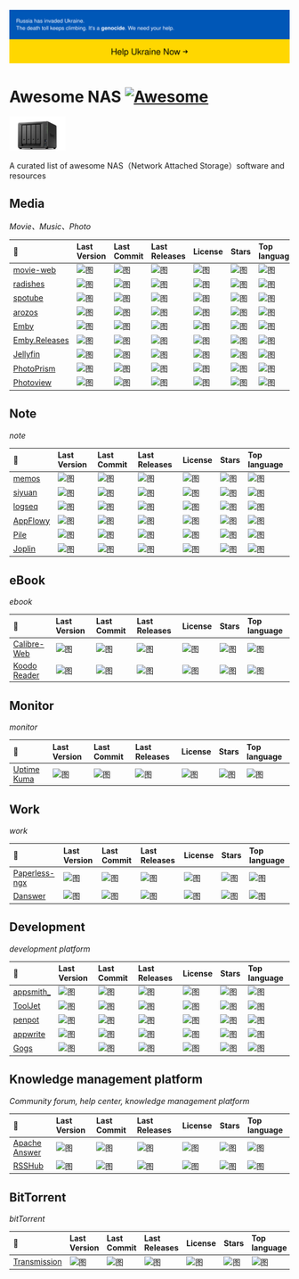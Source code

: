 [![Stand With Ukraine](https://raw.githubusercontent.com/vshymanskyy/StandWithUkraine/main/banner2-direct.svg)](https://stand-with-ukraine.pp.ua)

# Awesome NAS [![Awesome](https://awesome.re/badge-flat2.svg)](https://awesome.re)

<p>
<img src="./public/syno.png" width="20%">
</p>

A curated list of awesome NAS（Network Attached Storage）software and resources

## Media

_Movie、Music、Photo_

| 🔗                                                             | Last Version                                                                             | Last Commit                                                                                | Last Releases                                                                               | License                                                                                | Stars                                                                                           | Top language                                                                          |
| :------------------------------------------------------------- | :--------------------------------------------------------------------------------------- | :----------------------------------------------------------------------------------------- | :------------------------------------------------------------------------------------------ | :------------------------------------------------------------------------------------- | :---------------------------------------------------------------------------------------------- | :------------------------------------------------------------------------------------ |
| [movie-web](https://github.com/movie-web/movie-web)            | ![图](https://img.shields.io/github/v/release/movie-web/movie-web?label= "title")        | ![图](https://img.shields.io/github/last-commit/movie-web/movie-web?label= "title")        | ![图](https://img.shields.io/github/release-date/movie-web/movie-web?label= "title")        | ![图](https://img.shields.io/github/license/movie-web/movie-web?label= "title")        | ![图](https://img.shields.io/github/stars/movie-web/movie-web?label=&style=flat "title")        | ![图](https://img.shields.io/github/languages/top/movie-web/movie-web "title")        |
| [radishes](https://github.com/radishes-music/radishes)         | ![图](https://img.shields.io/github/v/release/radishes-music/radishes?label= "title")    | ![图](https://img.shields.io/github/last-commit/radishes-music/radishes?label= "title")    | ![图](https://img.shields.io/github/release-date/radishes-music/radishes?label= "title")    | ![图](https://img.shields.io/github/license/radishes-music/radishes?label= "title")    | ![图](https://img.shields.io/github/stars/radishes-music/radishes?label=&style=flat "title")    | ![图](https://img.shields.io/github/languages/top/radishes-music/radishes "title")    |
| [spotube](https://github.com/KRTirtho/spotube)                 | ![图](https://img.shields.io/github/v/release/KRTirtho/spotube?label= "title")           | ![图](https://img.shields.io/github/last-commit/KRTirtho/spotube?label= "title")           | ![图](https://img.shields.io/github/release-date/KRTirtho/spotube?label= "title")           | ![图](https://img.shields.io/github/license/KRTirtho/spotube?label= "title")           | ![图](https://img.shields.io/github/stars/KRTirtho/spotube?label=&style=flat "title")           | ![图](https://img.shields.io/github/languages/top/KRTirtho/spotube "title")           |
| [arozos](https://github.com/tobychui/arozos)                   | ![图](https://img.shields.io/github/v/release/tobychui/arozos?label= "title")            | ![图](https://img.shields.io/github/last-commit/tobychui/arozos?label= "title")            | ![图](https://img.shields.io/github/release-date/tobychui/arozos?label= "title")            | ![图](https://img.shields.io/github/license/tobychui/arozos?label= "title")            | ![图](https://img.shields.io/github/stars/tobychui/arozos?label=&style=flat "title")            | ![图](https://img.shields.io/github/languages/top/tobychui/arozos "title")            |
| [Emby](https://github.com/MediaBrowser/Emby)                   | ![图](https://img.shields.io/github/v/release/MediaBrowser/Emby?label= "title")          | ![图](https://img.shields.io/github/last-commit/MediaBrowser/Emby?label= "title")          | ![图](https://img.shields.io/github/release-date/MediaBrowser/Emby?label= "title")          | ![图](https://img.shields.io/github/license/MediaBrowser/Emby?label= "title")          | ![图](https://img.shields.io/github/stars/MediaBrowser/Emby?label=&style=flat "title")          | ![图](https://img.shields.io/github/languages/top/MediaBrowser/Emby "title")          |
| [Emby.Releases](https://github.com/MediaBrowser/Emby.Releases) | ![图](https://img.shields.io/github/v/release/MediaBrowser/Emby.Releases?label= "title") | ![图](https://img.shields.io/github/last-commit/MediaBrowser/Emby.Releases?label= "title") | ![图](https://img.shields.io/github/release-date/MediaBrowser/Emby.Releases?label= "title") | ![图](https://img.shields.io/github/license/MediaBrowser/Emby.Releases?label= "title") | ![图](https://img.shields.io/github/stars/MediaBrowser/Emby.Releases?label=&style=flat "title") | ![图](https://img.shields.io/github/languages/top/MediaBrowser/Emby.Releases "title") |
| [Jellyfin](https://github.com/jellyfin/jellyfin)               | ![图](https://img.shields.io/github/v/release/jellyfin/jellyfin?label= "title")          | ![图](https://img.shields.io/github/last-commit/jellyfin/jellyfin?label= "title")          | ![图](https://img.shields.io/github/release-date/jellyfin/jellyfin?label= "title")          | ![图](https://img.shields.io/github/license/jellyfin/jellyfin?label= "title")          | ![图](https://img.shields.io/github/stars/jellyfin/jellyfin?label=&style=flat "title")          | ![图](https://img.shields.io/github/languages/top/jellyfin/jellyfin "title")          |
| [PhotoPrism](https://github.com/photoprism/photoprism)         | ![图](https://img.shields.io/github/v/release/photoprism/photoprism?label= "title")      | ![图](https://img.shields.io/github/last-commit/photoprism/photoprism?label= "title")      | ![图](https://img.shields.io/github/release-date/photoprism/photoprism?label= "title")      | ![图](https://img.shields.io/github/license/photoprism/photoprism?label= "title")      | ![图](https://img.shields.io/github/stars/photoprism/photoprism?label=&style=flat "title")      | ![图](https://img.shields.io/github/languages/top/photoprism/photoprism "title")      |
| [Photoview](https://github.com/photoview/photoview)            | ![图](https://img.shields.io/github/v/release/photoview/photoview?label= "title")        | ![图](https://img.shields.io/github/last-commit/photoview/photoview?label= "title")        | ![图](https://img.shields.io/github/release-date/photoview/photoview?label= "title")        | ![图](https://img.shields.io/github/license/photoview/photoview?label= "title")        | ![图](https://img.shields.io/github/stars/photoview/photoview?label=&style=flat "title")        | ![图](https://img.shields.io/github/languages/top/photoview/photoview "title")        |

## Note

_note_

| 🔗                                                  | Last Version                                                                       | Last Commit                                                                          | Last Releases                                                                         | License                                                                          | Stars                                                                                     | Top language                                                                    |
| :-------------------------------------------------- | :--------------------------------------------------------------------------------- | :----------------------------------------------------------------------------------- | :------------------------------------------------------------------------------------ | :------------------------------------------------------------------------------- | :---------------------------------------------------------------------------------------- | :------------------------------------------------------------------------------ |
| [memos](https://github.com/usememos/memos)          | ![图](https://img.shields.io/github/v/release/usememos/memos?label= "title")       | ![图](https://img.shields.io/github/last-commit/usememos/memos?label= "title")       | ![图](https://img.shields.io/github/release-date/usememos/memos?label= "title")       | ![图](https://img.shields.io/github/license/usememos/memos?label= "title")       | ![图](https://img.shields.io/github/stars/usememos/memos?label=&style=flat "title")       | ![图](https://img.shields.io/github/languages/top/usememos/memos "title")       |
| [siyuan](https://github.com/siyuan-note/siyuan)     | ![图](https://img.shields.io/github/v/release/siyuan-note/siyuan?label= "title")   | ![图](https://img.shields.io/github/last-commit/siyuan-note/siyuan?label= "title")   | ![图](https://img.shields.io/github/release-date/siyuan-note/siyuan?label= "title")   | ![图](https://img.shields.io/github/license/siyuan-note/siyuan?label= "title")   | ![图](https://img.shields.io/github/stars/siyuan-note/siyuan?label=&style=flat "title")   | ![图](https://img.shields.io/github/languages/top/siyuan-note/siyuan "title")   |
| [logseq](https://github.com/logseq/logseq)          | ![图](https://img.shields.io/github/v/release/logseq/logseq?label= "title")        | ![图](https://img.shields.io/github/last-commit/logseq/logseq?label= "title")        | ![图](https://img.shields.io/github/release-date/logseq/logseq?label= "title")        | ![图](https://img.shields.io/github/license/logseq/logseq?label= "title")        | ![图](https://img.shields.io/github/stars/logseq/logseq?label=&style=flat "title")        | ![图](https://img.shields.io/github/languages/top/logseq/logseq "title")        |
| [AppFlowy](https://github.com/AppFlowy-IO/AppFlowy) | ![图](https://img.shields.io/github/v/release/AppFlowy-IO/AppFlowy?label= "title") | ![图](https://img.shields.io/github/last-commit/AppFlowy-IO/AppFlowy?label= "title") | ![图](https://img.shields.io/github/release-date/AppFlowy-IO/AppFlowy?label= "title") | ![图](https://img.shields.io/github/license/AppFlowy-IO/AppFlowy?label= "title") | ![图](https://img.shields.io/github/stars/AppFlowy-IO/AppFlowy?label=&style=flat "title") | ![图](https://img.shields.io/github/languages/top/AppFlowy-IO/AppFlowy "title") |
| [Pile](https://github.com/UdaraJay/Pile)            | ![图](https://img.shields.io/github/v/release/UdaraJay/Pile?label= "title")        | ![图](https://img.shields.io/github/last-commit/UdaraJay/Pile?label= "title")        | ![图](https://img.shields.io/github/release-date/UdaraJay/Pile?label= "title")        | ![图](https://img.shields.io/github/license/UdaraJay/Pile?label= "title")        | ![图](https://img.shields.io/github/stars/UdaraJay/Pile?label=&style=flat "title")        | ![图](https://img.shields.io/github/languages/top/UdaraJay/Pile "title")        |
| [Joplin](https://github.com/laurent22/joplin)       | ![图](https://img.shields.io/github/v/release/laurent22/joplin?label= "title")     | ![图](https://img.shields.io/github/last-commit/laurent22/joplin?label= "title")     | ![图](https://img.shields.io/github/release-date/laurent22/joplin?label= "title")     | ![图](https://img.shields.io/github/license/laurent22/joplin?label= "title")     | ![图](https://img.shields.io/github/stars/laurent22/joplin?label=&style=flat "title")     | ![图](https://img.shields.io/github/languages/top/laurent22/joplin "title")     |

## eBook

_ebook_

| 🔗                                                           | Last Version                                                                            | Last Commit                                                                               | Last Releases                                                                              | License                                                                               | Stars                                                                                          | Top language                                                                         |
| :----------------------------------------------------------- | :-------------------------------------------------------------------------------------- | :---------------------------------------------------------------------------------------- | :----------------------------------------------------------------------------------------- | :------------------------------------------------------------------------------------ | :--------------------------------------------------------------------------------------------- | :----------------------------------------------------------------------------------- |
| [Calibre-Web](https://github.com/janeczku/calibre-web)       | ![图](https://img.shields.io/github/v/release/janeczku/calibre-web?label= "title")      | ![图](https://img.shields.io/github/last-commit/janeczku/calibre-web?label= "title")      | ![图](https://img.shields.io/github/release-date/janeczku/calibre-web?label= "title")      | ![图](https://img.shields.io/github/license/janeczku/calibre-web?label= "title")      | ![图](https://img.shields.io/github/stars/janeczku/calibre-web?label=&style=flat "title")      | ![图](https://img.shields.io/github/languages/top/janeczku/calibre-web "title")      |
| [Koodo Reader](https://github.com/koodo-reader/koodo-reader) | ![图](https://img.shields.io/github/v/release/koodo-reader/koodo-reader?label= "title") | ![图](https://img.shields.io/github/last-commit/koodo-reader/koodo-reader?label= "title") | ![图](https://img.shields.io/github/release-date/koodo-reader/koodo-reader?label= "title") | ![图](https://img.shields.io/github/license/koodo-reader/koodo-reader?label= "title") | ![图](https://img.shields.io/github/stars/koodo-reader/koodo-reader?label=&style=flat "title") | ![图](https://img.shields.io/github/languages/top/koodo-reader/koodo-reader "title") |

## Monitor

_monitor_

| 🔗                                                     | Last Version                                                                       | Last Commit                                                                          | Last Releases                                                                         | License                                                                          | Stars                                                                                     | Top language                                                                    |
| :----------------------------------------------------- | :--------------------------------------------------------------------------------- | :----------------------------------------------------------------------------------- | :------------------------------------------------------------------------------------ | :------------------------------------------------------------------------------- | :---------------------------------------------------------------------------------------- | :------------------------------------------------------------------------------ |
| [Uptime Kuma](https://github.com/louislam/uptime-kuma) | ![图](https://img.shields.io/github/v/release/louislam/uptime-kuma?label= "title") | ![图](https://img.shields.io/github/last-commit/louislam/uptime-kuma?label= "title") | ![图](https://img.shields.io/github/release-date/louislam/uptime-kuma?label= "title") | ![图](https://img.shields.io/github/license/louislam/uptime-kuma?label= "title") | ![图](https://img.shields.io/github/stars/louislam/uptime-kuma?label=&style=flat "title") | ![图](https://img.shields.io/github/languages/top/louislam/uptime-kuma "title") |

## Work

_work_

| 🔗                                                              | Last Version                                                                              | Last Commit                                                                                 | Last Releases                                                                                | License                                                                                 | Stars                                                                                            | Top language                                                                           |
| :-------------------------------------------------------------- | :---------------------------------------------------------------------------------------- | :------------------------------------------------------------------------------------------ | :------------------------------------------------------------------------------------------- | :-------------------------------------------------------------------------------------- | :----------------------------------------------------------------------------------------------- | :------------------------------------------------------------------------------------- |
| [Paperless-ngx](https://github.com/paperless-ngx/paperless-ngx) | ![图](https://img.shields.io/github/v/release/paperless-ngx/paperless-ngx?label= "title") | ![图](https://img.shields.io/github/last-commit/paperless-ngx/paperless-ngx?label= "title") | ![图](https://img.shields.io/github/release-date/paperless-ngx/paperless-ngx?label= "title") | ![图](https://img.shields.io/github/license/paperless-ngx/paperless-ngx?label= "title") | ![图](https://img.shields.io/github/stars/paperless-ngx/paperless-ngx?label=&style=flat "title") | ![图](https://img.shields.io/github/languages/top/paperless-ngx/paperless-ngx "title") |
| [Danswer](https://github.com/danswer-ai/danswer)                | ![图](https://img.shields.io/github/v/release/danswer-ai/danswer?label= "title")          | ![图](https://img.shields.io/github/last-commit/danswer-ai/danswer?label= "title")          | ![图](https://img.shields.io/github/release-date/danswer-ai/danswer?label= "title")          | ![图](https://img.shields.io/github/license/danswer-ai/danswer?label= "title")          | ![图](https://img.shields.io/github/stars/danswer-ai/danswer?label=&style=flat "title")          | ![图](https://img.shields.io/github/languages/top/danswer-ai/danswer "title")          |

## Development

_development platform_

| 🔗                                                    | Last Version                                                                       | Last Commit                                                                          | Last Releases                                                                         | License                                                                          | Stars                                                                                     | Top language                                                                    |
| :---------------------------------------------------- | :--------------------------------------------------------------------------------- | :----------------------------------------------------------------------------------- | :------------------------------------------------------------------------------------ | :------------------------------------------------------------------------------- | :---------------------------------------------------------------------------------------- | :------------------------------------------------------------------------------ |
| [appsmith\_](https://github.com/appsmithorg/appsmith) | ![图](https://img.shields.io/github/v/release/appsmithorg/appsmith?label= "title") | ![图](https://img.shields.io/github/last-commit/appsmithorg/appsmith?label= "title") | ![图](https://img.shields.io/github/release-date/appsmithorg/appsmith?label= "title") | ![图](https://img.shields.io/github/license/appsmithorg/appsmith?label= "title") | ![图](https://img.shields.io/github/stars/appsmithorg/appsmith?label=&style=flat "title") | ![图](https://img.shields.io/github/languages/top/appsmithorg/appsmith "title") |
| [ToolJet](https://github.com/ToolJet/ToolJet)         | ![图](https://img.shields.io/github/v/release/ToolJet/ToolJet?label= "title")      | ![图](https://img.shields.io/github/last-commit/ToolJet/ToolJet?label= "title")      | ![图](https://img.shields.io/github/release-date/ToolJet/ToolJet?label= "title")      | ![图](https://img.shields.io/github/license/ToolJet/ToolJet?label= "title")      | ![图](https://img.shields.io/github/stars/ToolJet/ToolJet?label=&style=flat "title")      | ![图](https://img.shields.io/github/languages/top/ToolJet/ToolJet "title")      |
| [penpot](https://github.com/penpot/penpot)            | ![图](https://img.shields.io/github/v/release/penpot/penpot?label= "title")        | ![图](https://img.shields.io/github/last-commit/penpot/penpot?label= "title")        | ![图](https://img.shields.io/github/release-date/penpot/penpot?label= "title")        | ![图](https://img.shields.io/github/license/penpot/penpot?label= "title")        | ![图](https://img.shields.io/github/stars/penpot/penpot?label=&style=flat "title")        | ![图](https://img.shields.io/github/languages/top/penpot/penpot "title")        |
| [appwrite](https://github.com/appwrite/appwrite)      | ![图](https://img.shields.io/github/v/release/appwrite/appwrite?label= "title")    | ![图](https://img.shields.io/github/last-commit/appwrite/appwrite?label= "title")    | ![图](https://img.shields.io/github/release-date/appwrite/appwrite?label= "title")    | ![图](https://img.shields.io/github/license/appwrite/appwrite?label= "title")    | ![图](https://img.shields.io/github/stars/appwrite/appwrite?label=&style=flat "title")    | ![图](https://img.shields.io/github/languages/top/appwrite/appwrite "title")    |
| [Gogs](https://github.com/gogs/gogs)                  | ![图](https://img.shields.io/github/v/release/gogs/gogs?label= "title")            | ![图](https://img.shields.io/github/last-commit/gogs/gogs?label= "title")            | ![图](https://img.shields.io/github/release-date/gogs/gogs?label= "title")            | ![图](https://img.shields.io/github/license/gogs/gogs?label= "title")            | ![图](https://img.shields.io/github/stars/gogs/gogs?label=&style=flat "title")            | ![图](https://img.shields.io/github/languages/top/gogs/gogs "title")            |

## Knowledge management platform

_Community forum, help center, knowledge management platform_

| 🔗                                                          | Last Version                                                                          | Last Commit                                                                             | Last Releases                                                                            | License                                                                             | Stars                                                                                        | Top language                                                                       |
| :---------------------------------------------------------- | :------------------------------------------------------------------------------------ | :-------------------------------------------------------------------------------------- | :--------------------------------------------------------------------------------------- | :---------------------------------------------------------------------------------- | :------------------------------------------------------------------------------------------- | :--------------------------------------------------------------------------------- |
| [Apache Answer](https://github.com/apache/incubator-answer) | ![图](https://img.shields.io/github/v/release/apache/incubator-answer?label= "title") | ![图](https://img.shields.io/github/last-commit/apache/incubator-answer?label= "title") | ![图](https://img.shields.io/github/release-date/apache/incubator-answer?label= "title") | ![图](https://img.shields.io/github/license/apache/incubator-answer?label= "title") | ![图](https://img.shields.io/github/stars/apache/incubator-answer?label=&style=flat "title") | ![图](https://img.shields.io/github/languages/top/apache/incubator-answer "title") |
| [RSSHub](https://github.com/DIYgod/RSSHub)                  | ![图](https://img.shields.io/github/v/release/DIYgod/RSSHub?label= "title")           | ![图](https://img.shields.io/github/last-commit/DIYgod/RSSHub?label= "title")           | ![图](https://img.shields.io/github/release-date/DIYgod/RSSHub?label= "title")           | ![图](https://img.shields.io/github/license/DIYgod/RSSHub?label= "title")           | ![图](https://img.shields.io/github/stars/DIYgod/RSSHub?label=&style=flat "title")           | ![图](https://img.shields.io/github/languages/top/DIYgod/RSSHub "title")           |

## BitTorrent

_bitTorrent_

| 🔗                                                           | Last Version                                                                            | Last Commit                                                                               | Last Releases                                                                              | License                                                                               | Stars                                                                                          | Top language                                                                         |
| :----------------------------------------------------------- | :-------------------------------------------------------------------------------------- | :---------------------------------------------------------------------------------------- | :----------------------------------------------------------------------------------------- | :------------------------------------------------------------------------------------ | :--------------------------------------------------------------------------------------------- | :----------------------------------------------------------------------------------- |
| [Transmission](https://github.com/transmission/transmission) | ![图](https://img.shields.io/github/v/release/transmission/transmission?label= "title") | ![图](https://img.shields.io/github/last-commit/transmission/transmission?label= "title") | ![图](https://img.shields.io/github/release-date/transmission/transmission?label= "title") | ![图](https://img.shields.io/github/license/transmission/transmission?label= "title") | ![图](https://img.shields.io/github/stars/transmission/transmission?label=&style=flat "title") | ![图](https://img.shields.io/github/languages/top/transmission/transmission "title") |
